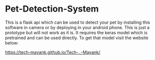 # Pet-Detection-System
This is a flask api which can be used to detect your pet by installing this software in camera or by deploying in your android phone. This is just a prototype
but will not work as it is. It requires the keras model which is pretrained and can be used directly. To get that model visit the website below:

https://tech-mayank.github.io/Tech-..-Mayank/
